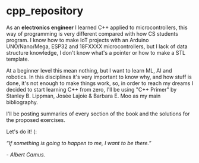 # cpp_repository

As an **electronics engineer** I learned C++ applied to microcontrollers, this way of programming is very different compared with how CS students program. I know how to make IoT projects with an Arduino UNO/Nano/Mega, ESP32 and 18FXXXX microcontrollers, but I lack of data structure knowledge, I don't know what's a pointer or how to make a STL template.

At a beginner level this mean nothing, but I want to learn ML, AI and robotics. In this disciplines it's very important to know why, and how stuff is done, it's not enough to make things work, so, in order to reach my dreams I decided to start learning C++ from zero, I'll be using "C++ Primer" by Stanley B. Lippman, Josée Lajoie & Barbara E. Moo as my main bibliography.

I'll be posting summaries of every section of the book and the solutions for the proposed exercises. 

Let's do it! (:

*“If something is going to happen to me, I want to be there.”*

*- Albert Camus.*
